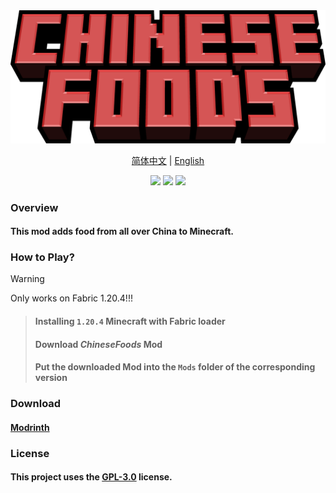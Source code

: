 <div align="center"><img src="ChineseFoods.png"></img>
<div><p><a href="./README_CN.md">简体中文</a> | <a href="README.md">English</a></p></div>
<img src="https://img.shields.io/github/stars/alumr/ChineseFoods.svg?style=social">
<img src="https://img.shields.io/badge/0.1.0-yellow?label=Release">
<img src="https://img.shields.io/badge/License-GNU General Public%203.0-red.svg">
</div>

### Overview

#### This mod adds food from all over China to Minecraft.

### How to Play?
> [!WARNING]
> Only works on Fabric 1.20.4!!!

> #### Installing `1.20.4` Minecraft with Fabric loader
> #### Download ***ChineseFoods*** Mod
> #### Put the downloaded Mod into the `Mods` folder of the corresponding version


### Download
#### [Modrinth](https://modrinth.com/mod/chinesefoods)

### License
#### This project uses the [GPL-3.0](https://www.gnu.org/licenses/gpl-3.0.html) license.
